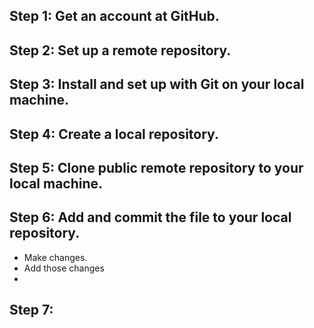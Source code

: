 ## Step 1: Get an account at GitHub.
## Step 2: Set up a remote repository.
## Step 3: Install and set up with Git on your local machine.
## Step 4: Create a local repository.
## Step 5: Clone public remote repository to your local machine.
## Step 6: Add and commit the file to your local repository.
- Make changes.
- Add those changes 
- 
## Step 7: 
